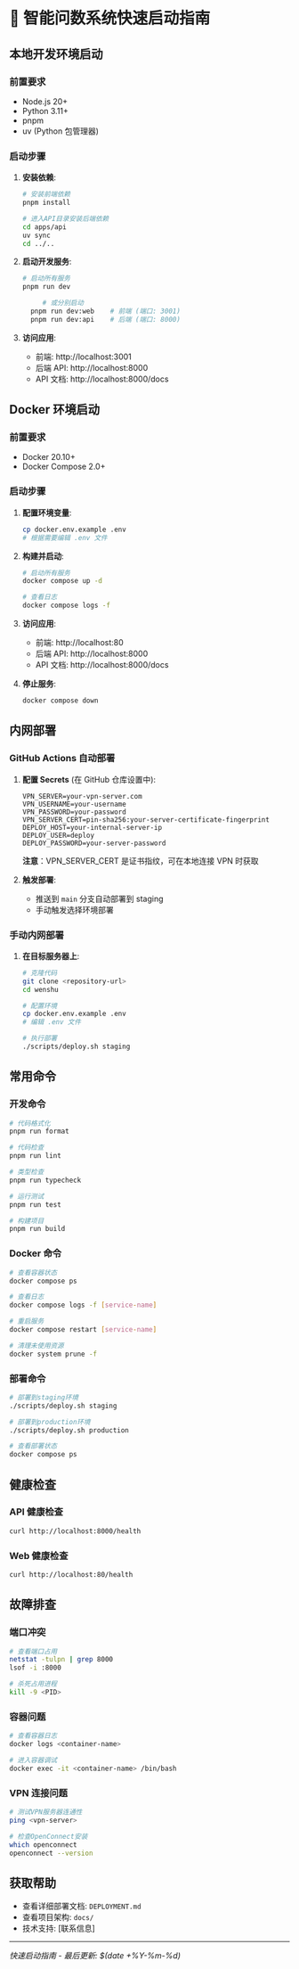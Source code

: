 # 🚀 智能问数系统快速启动指南

## 本地开发环境启动

### 前置要求

- Node.js 20+
- Python 3.11+
- pnpm
- uv (Python 包管理器)

### 启动步骤

1. **安装依赖**:

   ```bash
   # 安装前端依赖
   pnpm install

   # 进入API目录安装后端依赖
   cd apps/api
   uv sync
   cd ../..
   ```

2. **启动开发服务**:

   ```bash
   # 启动所有服务
   pnpm run dev

        # 或分别启动
     pnpm run dev:web    # 前端 (端口: 3001)
     pnpm run dev:api    # 后端 (端口: 8000)
   ```

3. **访问应用**:
   - 前端: http://localhost:3001
   - 后端 API: http://localhost:8000
   - API 文档: http://localhost:8000/docs

## Docker 环境启动

### 前置要求

- Docker 20.10+
- Docker Compose 2.0+

### 启动步骤

1. **配置环境变量**:

   ```bash
   cp docker.env.example .env
   # 根据需要编辑 .env 文件
   ```

2. **构建并启动**:

   ```bash
   # 启动所有服务
   docker compose up -d

   # 查看日志
   docker compose logs -f
   ```

3. **访问应用**:

   - 前端: http://localhost:80
   - 后端 API: http://localhost:8000
   - API 文档: http://localhost:8000/docs

4. **停止服务**:
   ```bash
   docker compose down
   ```

## 内网部署

### GitHub Actions 自动部署

1. **配置 Secrets** (在 GitHub 仓库设置中):

   ```
   VPN_SERVER=your-vpn-server.com
   VPN_USERNAME=your-username
   VPN_PASSWORD=your-password
   VPN_SERVER_CERT=pin-sha256:your-server-certificate-fingerprint
   DEPLOY_HOST=your-internal-server-ip
   DEPLOY_USER=deploy
   DEPLOY_PASSWORD=your-server-password
   ```

   **注意**：VPN_SERVER_CERT 是证书指纹，可在本地连接 VPN 时获取

2. **触发部署**:
   - 推送到 `main` 分支自动部署到 staging
   - 手动触发选择环境部署

### 手动内网部署

1. **在目标服务器上**:

   ```bash
   # 克隆代码
   git clone <repository-url>
   cd wenshu

   # 配置环境
   cp docker.env.example .env
   # 编辑 .env 文件

   # 执行部署
   ./scripts/deploy.sh staging
   ```

## 常用命令

### 开发命令

```bash
# 代码格式化
pnpm run format

# 代码检查
pnpm run lint

# 类型检查
pnpm run typecheck

# 运行测试
pnpm run test

# 构建项目
pnpm run build
```

### Docker 命令

```bash
# 查看容器状态
docker compose ps

# 查看日志
docker compose logs -f [service-name]

# 重启服务
docker compose restart [service-name]

# 清理未使用资源
docker system prune -f
```

### 部署命令

```bash
# 部署到staging环境
./scripts/deploy.sh staging

# 部署到production环境
./scripts/deploy.sh production

# 查看部署状态
docker compose ps
```

## 健康检查

### API 健康检查

```bash
curl http://localhost:8000/health
```

### Web 健康检查

```bash
curl http://localhost:80/health
```

## 故障排查

### 端口冲突

```bash
# 查看端口占用
netstat -tulpn | grep 8000
lsof -i :8000

# 杀死占用进程
kill -9 <PID>
```

### 容器问题

```bash
# 查看容器日志
docker logs <container-name>

# 进入容器调试
docker exec -it <container-name> /bin/bash
```

### VPN 连接问题

```bash
# 测试VPN服务器连通性
ping <vpn-server>

# 检查OpenConnect安装
which openconnect
openconnect --version
```

## 获取帮助

- 查看详细部署文档: `DEPLOYMENT.md`
- 查看项目架构: `docs/`
- 技术支持: [联系信息]

---

_快速启动指南 - 最后更新: $(date +%Y-%m-%d)_
